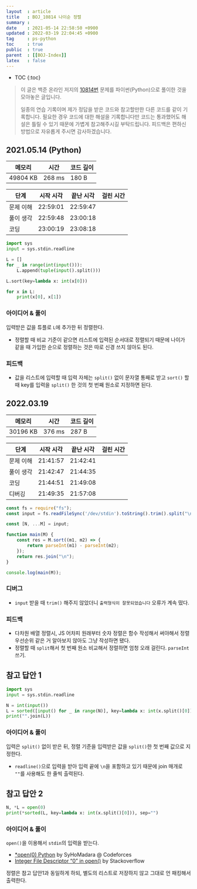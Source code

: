 ```yaml
---
layout  : article
title   : BOJ_10814 나이순 정렬
summary : 
date    : 2021-05-14 22:58:50 +0900
updated : 2022-03-19 22:04:45 +0900
tag     : ps-python
toc     : true
public  : true
parent  : [[BOJ-Index]]
latex   : false
---
```

* TOC
{:toc}

> 이 글은 백준 온라인 저지의 [10814번](https://www.acmicpc.net/problem/10814) 문제를 파이썬(Python)으로 풀이한 것을 모아놓은 글입니다.
>
> 일종의 연습 기록이며 제가 정답을 받은 코드와 참고할만한 다른 코드를 같이 기록합니다. 필요한 경우 코드에 대한 해설을 기록합니다만 코드는 통과했어도 해설은 틀릴 수 있기 때문에 가볍게 참고해주시길 부탁드립니다. 피드백은 편하신 방법으로 자유롭게 주시면 감사하겠습니다.

## 2021.05.14 (Python)

| 메모리    | 시간   | 코드 길이 |
| --------- | -----  | --------- |
| 49804 KB  | 268 ms | 180 B     |

| 단계      | 시작 시각 | 끝난 시각 | 걸린 시간 |
| --------- | --------- | --------- | --------- |
| 문제 이해 | 22:59:01  | 22:59:47  |           |
| 풀이 생각 | 22:59:48  | 23:00:18  |           |
| 코딩      | 23:00:19  | 23:08:18  |           |

```python
import sys
input = sys.stdin.readline

L = []
for _ in range(int(input())):
    L.append(tuple(input().split()))

L.sort(key=lambda x: int(x[0]))

for x in L:
    print(x[0], x[1])
```

### 아이디어 & 풀이

입력받은 값을 튜플로 `L`에 추가한 뒤 정렬한다.

* 정렬할 때 비교 기준이 같으면 리스트에 입력된 순서대로 정렬되기 때문에 나이가 같을 때 가입한 순으로 정렬하는 것은 따로 신경 쓰지 않아도 된다.

### 피드백

* 값을 리스트에 입력할 때 입력 자체는 `split()` 없이 문자열 통째로 받고 `sort()` 할 때 key를 입력을 `split()` 한 것의 첫 번째 원소로 지정하면 된다.

## 2022.03.19

| 메모리    | 시간   | 코드 길이 |
| --------- | -----  | --------- |
| 30196 KB  | 376 ms | 287 B     |

| 단계      | 시작 시각 | 끝난 시각 | 걸린 시간 |
| --------- | --------- | --------- | --------- |
| 문제 이해 | 21:41:57  | 21:42:41  |           |
| 풀이 생각 | 21:42:47  | 21:44:35  |           |
| 코딩      | 21:44:51  | 21:49:08  |           |
| 디버깅    | 21:49:35  | 21:57:08  |           |

```js
const fs = require("fs");
const input = fs.readFileSync('/dev/stdin').toString().trim().split("\n");

const [N, ...M] = input;

function main(M) {
    const res = M.sort((m1, m2) => {
        return parseInt(m1) - parseInt(m2);
    });
    return res.join("\n");
}

console.log(main(M));
```

### 디버그

* `input` 받을 때 `trim()` 해주지 않았더니 `출력형식이 잘못되었습니다` 오류가 계속 떴다.

### 피드백

* 다차원 배열 정렬시, JS 어차피 원래부터 숫자 정렬은 함수 작성해서 써야해서 정렬 우선순위 같은 거 알아보지 않아도 그냥 작성하면 됐다.
* 정렬할 때 `split`해서 첫 번째 원소 비교해서 정렬하면 엄청 오래 걸린다. `parseInt` 쓰기.

## 참고 답안 1

```python
import sys
input = sys.stdin.readline

N = int(input())
L = sorted([input() for _ in range(N)], key=lambda x: int(x.split()[0]))
print("".join(L))
```

### 아이디어 & 풀이

입력은 `split()` 없이 받은 뒤, 정렬 기준을 입력받은 값을 `split()`한 첫 번째 값으로 지정한다.

* `readline()`으로 입력을 받아 입력 끝에 `\n`을 포함하고 있기 때문에 join 매개로 `""`를 사용해도 한 줄씩 출력된다.

## 참고 답안 2

```python
N, *L = open(0)
print(*sorted(L, key=lambda x: int(x.split()[0])), sep="")
```

### 아이디어 & 풀이

`open()`을 이용해서 `stdin`의 입력을 받는다.

* [*open(0) Python](https://codeforces.com/blog/entry/83327) by SyHoMadara @ Codeforces
* [Integer File Descriptor “0” in open()](https://stackoverflow.com/questions/53898231/integer-file-descriptor-0-in-open) by Stackoverflow

정렬은 참고 답안1과 동일하게 하되, 별도의 리스트로 저장하지 않고 그대로 언 패킹해서 출력한다.
